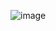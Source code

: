 ![image](https://github.com/JaimeVillalbaO/PomodoroApp-GUI-Intermediate-Day-28/assets/152451848/be6efb97-876e-4afc-a63f-486b7ee0c4e6)

